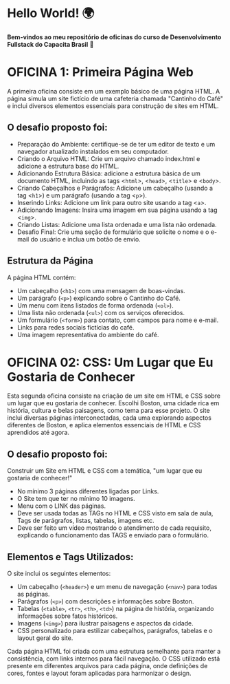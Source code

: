 # Hello World! 🌍  
**Bem-vindos ao meu repositório de oficinas do curso de Desenvolvimento Fullstack do Capacita Brasil** 👋  

# OFICINA 1: Primeira Página Web

A primeira oficina consiste em um exemplo básico de uma página HTML. A página simula um site fictício de uma cafeteria chamada "Cantinho do Café" e inclui diversos elementos essenciais para construção de sites em HTML.

## O desafio proposto foi:
- Preparação do Ambiente: certifique-se de ter um editor de texto e um navegador atualizado instalados em seu computador. 
- Criando o Arquivo HTML: Crie um arquivo chamado index.html e adicione a estrutura base do HTML. 
- Adicionando Estrutura Básica: adicione a estrutura básica de um documento HTML, incluindo as tags <`html`>, <`head`>, <`title`> e <`body`>.
- Criando Cabeçalhos e Parágrafos: Adicione um cabeçalho (usando a tag <`h1`>) e um parágrafo (usando a tag <`p`>).
- Inserindo Links: Adicione um link para outro site usando a tag <`a`>.
- Adicionando Imagens: Insira uma imagem em sua página usando a tag <`img`>.
- Criando Listas: Adicione uma lista ordenada e uma lista não ordenada.
- Desafio Final: Crie uma seção de formulário que solicite o nome e o e-mail do usuário e inclua um botão de envio.

## Estrutura da Página

A página HTML contém:

- Um cabeçalho (`<h1>`) com uma mensagem de boas-vindas.
- Um parágrafo (`<p>`) explicando sobre o Cantinho do Café.
- Um menu com itens listados de forma ordenada (`<ol>`).
- Uma lista não ordenada (`<ul>`) com os serviços oferecidos.
- Um formulário (`<form>`) para contato, com campos para nome e e-mail.
- Links para redes sociais fictícias do café.
- Uma imagem representativa do ambiente do café.

# OFICINA 02: CSS: Um Lugar que Eu Gostaria de Conhecer

Esta segunda oficina consiste na criação de um site em HTML e CSS sobre um lugar que eu gostaria de conhecer. Escolhi Boston, uma cidade rica em história, cultura e belas paisagens, como tema para esse projeto. O site inclui diversas páginas interconectadas, cada uma explorando aspectos diferentes de Boston, e aplica elementos essenciais de HTML e CSS aprendidos até agora.

## O desafio proposto foi:

Construir um Site em HTML e CSS com a temática, "um lugar que eu gostaria de conhecer!"
- No mínimo 3 páginas diferentes ligadas por Links.
- O Site tem que ter no mínimo 10 imagens.
- Menu com o LINK das páginas.
- Deve ser usada todas as TAGs no HTML e CSS visto em sala de aula, Tags de parágrafos, listas, tabelas, imagens etc.
- Deve ser feito um vídeo mostrando o atendimento de cada requisito, explicando o funcionamento das TAGS e enviado para o formulário.

## Elementos e Tags Utilizados:

O site inclui os seguintes elementos:

- Um cabeçalho (`<header>`) e um menu de navegação (`<nav>`) para todas as páginas.
- Parágrafos (`<p>`) com descrições e informações sobre Boston.
- Tabelas (`<table>`, `<tr>`, `<th>`, `<td>`) na página de história, organizando informações sobre fatos históricos.
- Imagens (`<img>`) para ilustrar paisagens e aspectos da cidade.
- CSS personalizado para estilizar cabeçalhos, parágrafos, tabelas e o layout geral do site.

Cada página HTML foi criada com uma estrutura semelhante para manter a consistência, com links internos para fácil navegação. O CSS utilizado está presente em diferentes arquivos para cada página, onde definições de cores, fontes e layout foram aplicadas para harmonizar o design.
